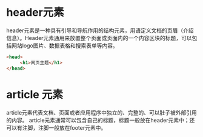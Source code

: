 # header元素 #
header元素是一种具有引导和导航作用的结构元素，用语定义文档的页眉（介绍信息）。Header元素通用来放置整个页面或页面内的一个内容区块的标题，可以包括网站logo图片、数据表格和搜索表单等内容。
``` html
<head>
     <h1>网页主题</h1>
</head>
```
# article 元素
article元素代表文档、页面或者应用程序中独立的、完整的、可以肚子被外部引用的内容。
article元素通常可以包含自己的标题，标题一般放在header元素中；还可以有注脚，注脚一般放在footer元素中。
